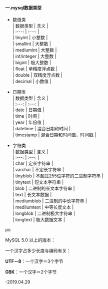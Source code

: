#### 一.mysql数据类型

* 数值类  
  \| 数据类型 \| 含义 \|  
  \| :---: \| :---: \|  
  \| tinyint \| 小整数 \|  
  \| smallint \| 大整数 \|  
  \| mediumint \| 大整数 \|  
  \| int/integer \| 大整数 \|  
  \| bigint \| 极大整数 \|  
  \| float \| 单精度浮点数 \|  
  \| double \| 双精度浮点数 \|  
  \| decimal \| 小数值 \|

* 日期类  
  \| 数据类型 \| 含义 \|  
  \| :---: \| :---: \|  
  \| date \| 日期值 \|  
  \| time \| 时间 \|  
  \| year \| 年份值 \|  
  \| datetime \| 混合日期和时间 \|  
  \| timestamp \| 混合日期和时间值，时间戳 \|

* 字符类  
  \| 数据类型 \| 含义 \|  
  \| :---: \| :---: \|  
  \| char \| 定长字符串 \|  
  \| varchar \| 不定长字符串 \|  
  \| tinyblob \| 不超过255位字符的二进制字符串 \|  
  \| tinytext \| 短文本字符串 \|  
  \| blob \| 二进制的长文本字符串 \|  
  \| text \| 长文本数据 \|  
  \| mediumblob \| 二进制的中长字符串 \|  
  \| mediiumtext \| 中等长度文本 \|  
  \| longblob \| 二进制极大字符串 \|  
  \| longtext \| 极大数据文本 \|

ps:

MySQL 5.0 以上的版本：

一个汉字占多少长度与编码有关：

**UTF－8**：一个汉字＝3个字节

**GBK**：一个汉字＝2个字节

-2019.04.29

